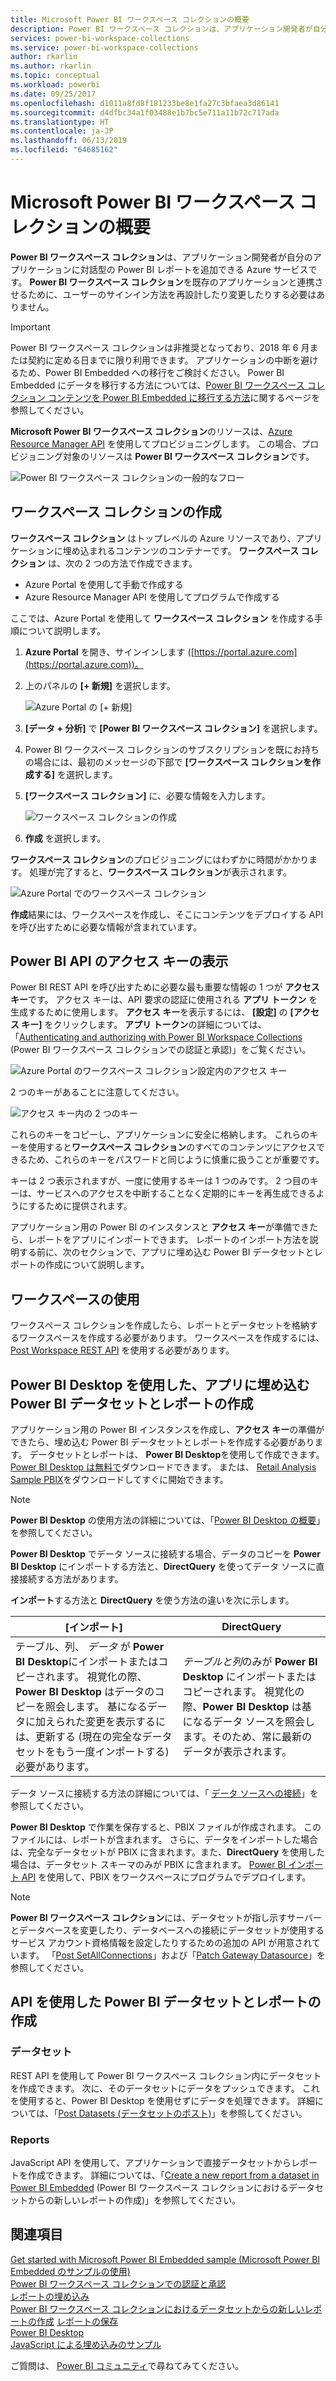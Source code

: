```yaml
---
title: Microsoft Power BI ワークスペース コレクションの概要
description: Power BI ワークスペース コレクションは、アプリケーション開発者が自分のアプリケーションに対話型の Power BI レポートを追加できる Azure サービスです。
services: power-bi-workspace-collections
ms.service: power-bi-workspace-collections
author: rkarlin
ms.author: rkarlin
ms.topic: conceptual
ms.workload: powerbi
ms.date: 09/25/2017
ms.openlocfilehash: d1011a8fd8f181233be8e1fa27c3bfaea3d86141
ms.sourcegitcommit: d4dfbc34a1f03488e1b7bc5e711a11b72c717ada
ms.translationtype: HT
ms.contentlocale: ja-JP
ms.lasthandoff: 06/13/2019
ms.locfileid: "64685162"
---
```

# <a name="get-started-with-microsoft-power-bi-workspace-collections"></a>Microsoft Power BI ワークスペース コレクションの概要

**Power BI ワークスペース コレクション**は、アプリケーション開発者が自分のアプリケーションに対話型の Power BI レポートを追加できる Azure サービスです。 **Power BI ワークスペース コレクション**を既存のアプリケーションと連携させるために、ユーザーのサインイン方法を再設計したり変更したりする必要はありません。

> [!IMPORTANT]
> Power BI ワークスペース コレクションは非推奨となっており、2018 年 6 月または契約に定める日までに限り利用できます。 アプリケーションの中断を避けるため、Power BI Embedded への移行をご検討ください。 Power BI Embedded にデータを移行する方法については、[Power BI ワークスペース コレクション コンテンツを Power BI Embedded に移行する方法](https://powerbi.microsoft.com/documentation/powerbi-developer-migrate-from-powerbi-embedded/)に関するページを参照してください。

**Microsoft Power BI ワークスペース コレクション**のリソースは、[Azure Resource Manager API](https://msdn.microsoft.com/library/mt712306.aspx) を使用してプロビジョニングします。 この場合、プロビジョニング対象のリソースは **Power BI ワークスペース コレクション**です。

![Power BI ワークスペース コレクションの一般的なフロー](media/get-started/introduction.png)

## <a name="create-a-workspace-collection"></a>ワークスペース コレクションの作成

**ワークスペース コレクション** はトップレベルの Azure リソースであり、アプリケーションに埋め込まれるコンテンツのコンテナーです。 **ワークスペース コレクション** は、次の 2 つの方法で作成できます。

* Azure Portal を使用して手動で作成する
* Azure Resource Manager API を使用してプログラムで作成する

ここでは、Azure Portal を使用して **ワークスペース コレクション** を作成する手順について説明します。

1. **Azure Portal** を開き、サインインします ([https://portal.azure.com](https://portal.azure.com))。
2. 上のパネルの **[+ 新規]** を選択します。
   
   ![Azure Portal の [+ 新規]](media/get-started/create-workspace-1.png)
3. **[データ + 分析]** で **[Power BI ワークスペース コレクション]** を選択します。
4. Power BI ワークスペース コレクションのサブスクリプションを既にお持ちの場合には、最初のメッセージの下部で **[ワークスペース コレクションを作成する]** を選択します。

5. **[ワークスペース コレクション]** に、必要な情報を入力します。
   
   ![ワークスペース コレクションの作成](media/get-started/create-workspace-2.png)
1. **作成** を選択します。

**ワークスペース コレクション**のプロビジョニングにはわずかに時間がかかります。 処理が完了すると、**ワークスペース コレクション**が表示されます。

   ![Azure Portal でのワークスペース コレクション](media/get-started/create-workspace-3.png)

**作成**結果には、ワークスペースを作成し、そこにコンテンツをデプロイする API を呼び出すために必要な情報が含まれています。

<a name="view-access-keys"/>

## <a name="view-power-bi-api-access-keys"></a>Power BI API のアクセス キーの表示

Power BI REST API を呼び出すために必要な最も重要な情報の 1 つが **アクセス キー**です。 アクセス キーは、API 要求の認証に使用される **アプリ トークン** を生成するために使用します。 **アクセス キー**を表示するには、 **[設定]** の **[アクセス キー]** をクリックします。 **アプリ トークン**の詳細については、「[Authenticating and authorizing with Power BI Workspace Collections](app-token-flow.md) (Power BI ワークスペース コレクションでの認証と承認)」をご覧ください。

   ![Azure Portal のワークスペース コレクション設定内のアクセス キー](media/get-started/access-keys.png)

2 つのキーがあることに注意してください。

   ![アクセス キー内の 2 つのキー](media/get-started/access-keys-2.png)

これらのキーをコピーし、アプリケーションに安全に格納します。 これらのキーを使用すると**ワークスペース コレクション**のすべてのコンテンツにアクセスできるため、これらのキーをパスワードと同じように慎重に扱うことが重要です。

キーは 2 つ表示されますが、一度に使用するキーは 1 つのみです。 2 つ目のキーは、サービスへのアクセスを中断することなく定期的にキーを再生成できるようにするために提供されます。

アプリケーション用の Power BI のインスタンスと **アクセス キー**が準備できたら、レポートをアプリにインポートできます。 レポートのインポート方法を説明する前に、次のセクションで、アプリに埋め込む Power BI データセットとレポートの作成について説明します。

## <a name="working-with-workspaces"></a>ワークスペースの使用

ワークスペース コレクションを作成したら、レポートとデータセットを格納するワークスペースを作成する必要があります。 ワークスペースを作成するには、[Post Workspace REST API](https://msdn.microsoft.com/library/azure/mt711503.aspx) を使用する必要があります。

## <a name="create-power-bi-datasets-and-reports-to-embed-into-an-app-using-power-bi-desktop"></a>Power BI Desktop を使用した、アプリに埋め込む Power BI データセットとレポートの作成

アプリケーション用の Power BI インスタンスを作成し、**アクセス キー**の準備ができたら、埋め込む Power BI データセットとレポートを作成する必要があります。 データセットとレポートは、 **Power BI Desktop**を使用して作成できます。 [Power BI Desktop は無料で](https://go.microsoft.com/fwlink/?LinkId=521662)ダウンロードできます。 または、 [Retail Analysis Sample PBIX](https://go.microsoft.com/fwlink/?LinkID=780547)をダウンロードしてすぐに開始できます。

> [!NOTE]
> **Power BI Desktop** の使用方法の詳細については、「[Power BI Desktop の概要](https://powerbi.microsoft.com/guided-learning/powerbi-learning-0-2-get-started-power-bi-desktop)」を参照してください。

**Power BI Desktop** でデータ ソースに接続する場合、データのコピーを **Power BI Desktop** にインポートする方法と、**DirectQuery** を使ってデータ ソースに直接接続する方法があります。

**インポート**する方法と **DirectQuery** を使う方法の違いを次に示します。

| [インポート] | DirectQuery |
| --- | --- |
| テーブル、列、 *データ* が **Power BI Desktop**にインポートまたはコピーされます。 視覚化の際、 **Power BI Desktop** はデータのコピーを照会します。 基になるデータに加えられた変更を表示するには、更新する (現在の完全なデータセットをもう一度インポートする) 必要があります。 |*テーブルと列*のみが **Power BI Desktop** にインポートまたはコピーされます。 視覚化の際、**Power BI Desktop** は基になるデータ ソースを照会します。そのため、常に最新のデータが表示されます。 |

データ ソースに接続する方法の詳細については、「 [データ ソースへの接続](connect-datasource.md)」を参照してください。

**Power BI Desktop** で作業を保存すると、PBIX ファイルが作成されます。 このファイルには、レポートが含まれます。 さらに、データをインポートした場合は、完全なデータセットが PBIX に含まれます。また、**DirectQuery** を使用した場合は、データセット スキーマのみが PBIX に含まれます。 [Power BI インポート API](https://msdn.microsoft.com/library/mt711504.aspx) を使用して、PBIX をワークスペースにプログラムでデプロイします。

> [!NOTE]
> **Power BI ワークスペース コレクション**には、データセットが指し示すサーバーとデータベースを変更したり、データベースへの接続にデータセットが使用するサービス アカウント資格情報を設定したりするための追加の API が用意されています。 「[Post SetAllConnections](https://msdn.microsoft.com/library/mt711505.aspx)」および「[Patch Gateway Datasource](https://msdn.microsoft.com/library/mt711498.aspx)」を参照してください。

## <a name="create-power-bi-datasets-and-reports-using-apis"></a>API を使用した Power BI データセットとレポートの作成

### <a name="datasets"></a>データセット

REST API を使用して Power BI ワークスペース コレクション内にデータセットを作成できます。 次に、そのデータセットにデータをプッシュできます。 これを使用すると、Power BI Desktop を使用せずにデータを処理できます。 詳細については、「[Post Datasets (データセットのポスト)](https://msdn.microsoft.com/library/azure/mt778875.aspx)」を参照してください。

### <a name="reports"></a>Reports

JavaScript API を使用して、アプリケーションで直接データセットからレポートを作成できます。 詳細については、「[Create a new report from a dataset in Power BI Embedded](create-report-from-dataset.md) (Power BI ワークスペース コレクションにおけるデータセットからの新しいレポートの作成)」を参照してください。

## <a name="see-also"></a>関連項目

[Get started with Microsoft Power BI Embedded sample (Microsoft Power BI Embedded のサンプルの使用)](get-started-sample.md)  
[Power BI ワークスペース コレクションでの認証と承認](app-token-flow.md)  
[レポートの埋め込み](embed-report.md)  
[Power BI ワークスペース コレクションにおけるデータセットからの新しいレポートの作成](create-report-from-dataset.md)
[レポートの保存](save-reports.md)  
[Power BI Desktop](https://powerbi.microsoft.com/documentation/powerbi-desktop-get-the-desktop/)  
[JavaScript による埋め込みのサンプル](https://microsoft.github.io/PowerBI-JavaScript/demo/)  

ご質問は、 [Power BI コミュニティ](https://community.powerbi.com/)で尋ねてみてください。

